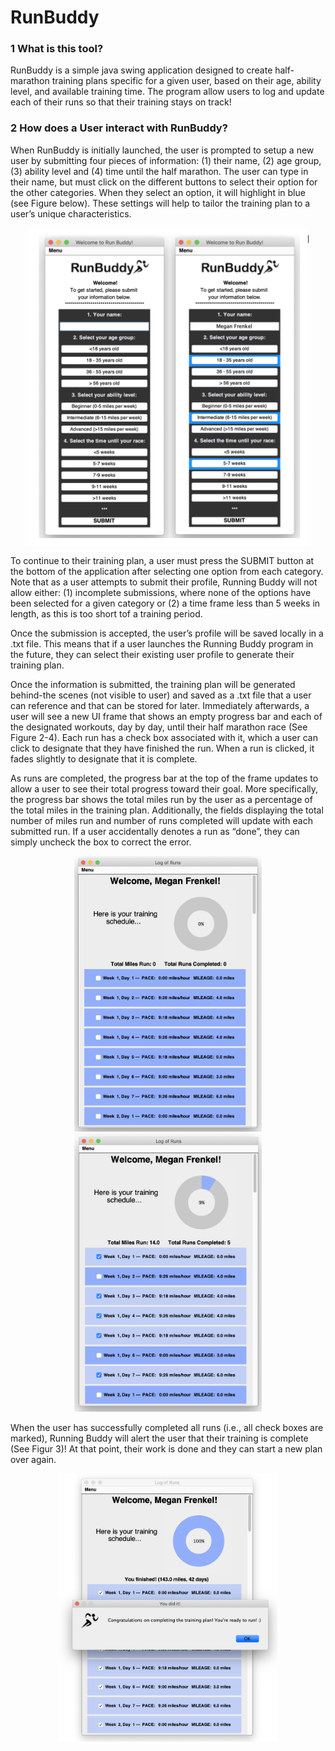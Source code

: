 # RunBuddy

### 1  What is this tool?
RunBuddy is a simple java swing application designed to create half-marathon training plans specific for a given user, based on their age, ability level, and available training time. The program allow users to log and update each of their runs so that their training stays on track!

### 2  How does a User interact with RunBuddy?

When RunBuddy is initially launched, the user is prompted to setup a new user by submitting four pieces of information: (1) their name, (2) age group, (3) ability level and (4) time until the half marathon. The user can type in their name, but must click on the different buttons to select their option for the other categories. When they select an option, it will highlight in blue (see Figure below). These settings will help to tailor the training plan to a user’s unique characteristics.

<p align="center">
  <img src="./documentation/welcomeframe.png" width="450" title="Initial training plan">
</p>

To continue to their training plan, a user must press the SUBMIT button at the bottom of the application after selecting one option from each category. Note that as a user attempts to submit their profile, Running Buddy will not allow either: (1) incomplete submissions, where none of the options have been selected for a given category or (2) a time frame less than 5 weeks in length, as this is too short tof a training period.

Once the submission is accepted, the user’s profile will be saved locally in a .txt file. This means that if a user launches the Running Buddy program in the future, they can select their existing user profile to generate their training plan.

Once the information is submitted, the training plan will be generated behind-the scenes (not visible to user) and saved as a .txt file that a user can reference and that can be stored for later. Immediately afterwards, a user will see a new UI frame that shows an empty progress bar and each of the designated workouts, day by day, until their half marathon race (See Figure 2-4). Each run has a check box associated with it, which a user can click to designate that they have finished the run. When a run is clicked, it fades slightly to designate that it is complete.

As runs are completed, the progress bar at the top of the frame updates to allow a user to see their total progress toward their goal. More specifically, the progress bar shows the total miles run by the user as a percentage of the total miles in the training plan. Additionally, the fields displaying the total number of miles run and number of runs completed will update with each submitted run. If a user accidentally denotes a run as “done”, they can simply uncheck the box to correct the error.

<p align="center">
  <img src="./documentation/trainingframe.png" width="300" title="Initial training plan">
  <img src="./documentation/trainingframe_working.png" width="300" title="Training plan frame as user logs runs">
</p>

When the user has successfully completed all runs (i.e., all check boxes are marked), Running Buddy will alert the user that their training is complete (See Figur 3)! At that point, their work is done and they can start a new plan over again.

<p align="center">
  <img src="./documentation/trainingframe_complete.png" width="350" title="Training plan UI when user has completed runs"> 
</p>


